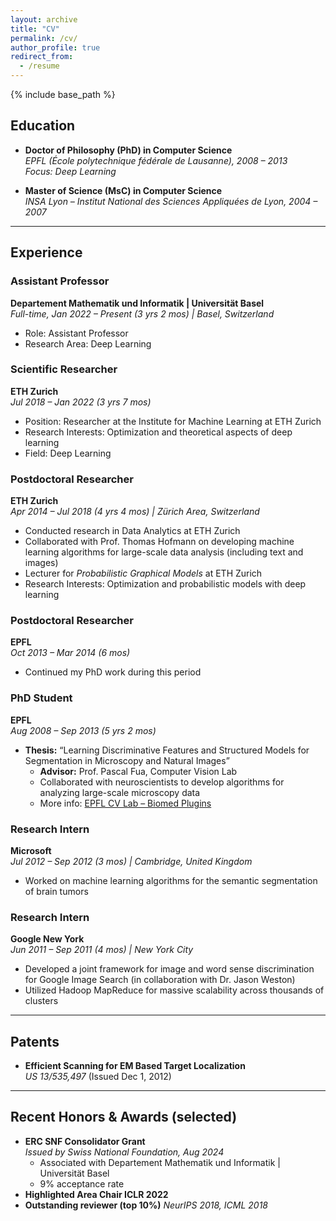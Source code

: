 ```yaml
---
layout: archive
title: "CV"
permalink: /cv/
author_profile: true
redirect_from:
  - /resume
---
```


{% include base_path %}




## Education

- **Doctor of Philosophy (PhD) in Computer Science**  
  *EPFL (École polytechnique fédérale de Lausanne), 2008 – 2013*  
  *Focus: Deep Learning*

- **Master of Science (MsC) in Computer Science**  
  *INSA Lyon – Institut National des Sciences Appliquées de Lyon, 2004 – 2007*

---

## Experience

### Assistant Professor  
**Departement Mathematik und Informatik | Universität Basel**  
*Full-time, Jan 2022 – Present (3 yrs 2 mos) | Basel, Switzerland*  
- Role: Assistant Professor  
- Research Area: Deep Learning

### Scientific Researcher  
**ETH Zurich**  
*Jul 2018 – Jan 2022 (3 yrs 7 mos)*  
- Position: Researcher at the Institute for Machine Learning at ETH Zurich  
- Research Interests: Optimization and theoretical aspects of deep learning  
- Field: Deep Learning

### Postdoctoral Researcher  
**ETH Zurich**  
*Apr 2014 – Jul 2018 (4 yrs 4 mos) | Zürich Area, Switzerland*  
- Conducted research in Data Analytics at ETH Zurich  
- Collaborated with Prof. Thomas Hofmann on developing machine learning algorithms for large-scale data analysis (including text and images)  
- Lecturer for *Probabilistic Graphical Models* at ETH Zurich  
- Research Interests: Optimization and probabilistic models with deep learning

### Postdoctoral Researcher  
**EPFL**  
*Oct 2013 – Mar 2014 (6 mos)*  
- Continued my PhD work during this period

### PhD Student  
**EPFL**  
*Aug 2008 – Sep 2013 (5 yrs 2 mos)*  
- **Thesis:** “Learning Discriminative Features and Structured Models for Segmentation in Microscopy and Natural Images”  
  - **Advisor:** Prof. Pascal Fua, Computer Vision Lab  
  - Collaborated with neuroscientists to develop algorithms for analyzing large-scale microscopy data  
  - More info: [EPFL CV Lab – Biomed Plugins](http://cvlab.epfl.ch/software/biomedplugins/)

### Research Intern  
**Microsoft**  
*Jul 2012 – Sep 2012 (3 mos) | Cambridge, United Kingdom*  
- Worked on machine learning algorithms for the semantic segmentation of brain tumors

### Research Intern  
**Google New York**  
*Jun 2011 – Sep 2011 (4 mos) | New York City*  
- Developed a joint framework for image and word sense discrimination for Google Image Search (in collaboration with Dr. Jason Weston)  
- Utilized Hadoop MapReduce for massive scalability across thousands of clusters


---

## Patents

- **Efficient Scanning for EM Based Target Localization**  
  *US 13/535,497* (Issued Dec 1, 2012)

---

## Recent Honors & Awards (selected)

- **ERC SNF Consolidator Grant**  
  *Issued by Swiss National Foundation, Aug 2024*  
  - Associated with Departement Mathematik und Informatik | Universität Basel
  - 9% acceptance rate
- **Highlighted Area Chair ICLR 2022**
- **Outstanding reviewer (top 10\%)**
  *NeurIPS 2018, ICML 2018*

